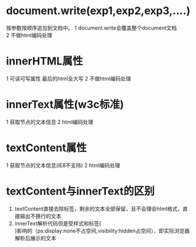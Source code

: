 # document.write(exp1,exp2,exp3,....)
按参数按顺序追加到文档中。
1 document.write会覆盖整个document文档  
2 不做html编码处理

# innerHTML属性
1 可读可写属性 最后的html全大写
2 不做html编码处理

# innerText属性(w3c标准)
1 获取节点的文本信息
2 html编码处理

# textContent属性
1 获取节点的文本信息(IE8不支持)
2 html编码处理

# textContent与innerText的区别
1. textContent直接去除标签，剩余的文本全部保留，且不会理会html格式，直接输出不换行的文本
2. innerText解析代码但是受样式和标签(<br>)影响的（ps:display:none不占空间,visibility:hidden占空间），即实际浏览器解析后展示的文本

